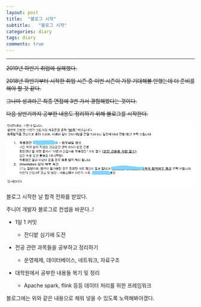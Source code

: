 ```yaml
---
layout: post
title:  "블로그 시작"
subtitle:   "블로그 시작"
categories: diary
tags: diary
comments: true
---
```

- - -
  
~~2019년 하반기 취업에 실패했다.~~

~~2018년 하반기부터 시작한 취업 시즌 중 이번 시즌이 가장 기대해볼 만했는데 더 준비를 해야 할 것 같다.~~

~~그나마 성과라곤 최종 면접에 3번 가서 경험해봤다는 것이다.~~

~~다음 상반기까지 공부한 내용도 정리하기 위해 블로그를 시작한다.~~

![](/assets/img/11st.jpg)

블로그 시작한 날 합격 전화를 받았다.

주니어 개발자 블로그로 컨셉을 바꾼다..!

- 1일 1 커밋
  - 잔디밭 심기에 도전

- 전공 관련 과목들을 공부하고 정리하기
  - 운영체제, 데이터베이스, 네트워크, 자료구조

- 대학원에서 공부한 내용들 복기 및 정리
  - Apache spark, flink 등등 데이터 처리를 위한 프레임워크

블로그에는 위와 같은 내용으로 채워 넣을 수 있도록 노력해봐야겠다.



